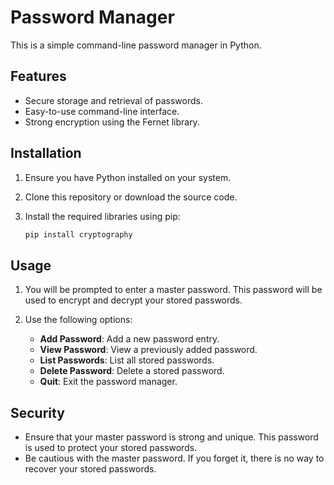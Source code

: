 # Password Manager

This is a simple command-line password manager in Python.

## Features

- Secure storage and retrieval of passwords.
- Easy-to-use command-line interface.
- Strong encryption using the Fernet library.

## Installation

1. Ensure you have Python installed on your system.
2. Clone this repository or download the source code.
3. Install the required libraries using pip:

   ```bash
   pip install cryptography
   ```

## Usage

1. You will be prompted to enter a master password. This password will be used to encrypt and decrypt your stored passwords.

2. Use the following options:
   - **Add Password**: Add a new password entry.
   - **View Password**: View a previously added password.
   - **List Passwords**: List all stored passwords.
   - **Delete Password**: Delete a stored password.
   - **Quit**: Exit the password manager.

## Security

- Ensure that your master password is strong and unique. This password is used to protect your stored passwords.
- Be cautious with the master password. If you forget it, there is no way to recover your stored passwords.
